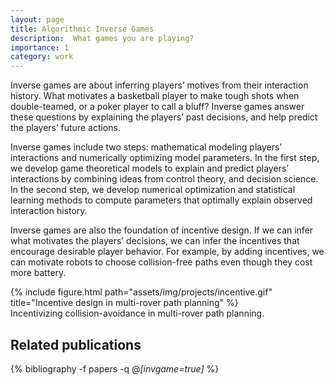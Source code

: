 ```yaml
---
layout: page
title: Algorithmic Inverse Games
description:  What games you are playing? 
importance: 1
category: work
---
```



Inverse games are about inferring players’ motives from their interaction history. What motivates a basketball player to make tough shots when double-teamed, or a poker player to call a bluff? Inverse games answer these questions by explaining the players’ past decisions, and help predict the players’ future actions. 

Inverse games include two steps: mathematical modeling players’ interactions and numerically optimizing model parameters. In the first step, we develop game theoretical models to explain and predict players’ interactions by combining ideas from control theory, and decision science. In the second step, we develop numerical optimization and statistical learning methods to compute parameters that optimally explain observed interaction history.   

Inverse games are also the foundation of incentive design. If we can infer what motivates the players’ decisions, we can infer the incentives that encourage desirable player behavior. For example, by adding incentives, we can motivate robots to choose collision-free paths even though they cost more battery. 

<div class="row" style="justify-content: center;">
    <div class="col-sm mt-3 mt-md-0">
        {% include figure.html path="assets/img/projects/incentive.gif" title="Incentive design in multi-rover path planning"  %}
    </div>
</div>  
<div class="caption">
    Incentivizing collision-avoidance in multi-rover path planning.
</div>



<div class="publications">
<h2>Related publications</h2>  
  
{% bibliography -f papers -q @*[invgame=true]* %}
</div>
